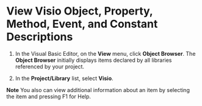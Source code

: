 
# View Visio Object, Property, Method, Event, and Constant Descriptions

1. In the Visual Basic Editor, on the  **View** menu, click **Object Browser**. The  **Object Browser** initially displays items declared by all libraries referenced by your project.
    
2. In the  **Project/Library** list, select **Visio**.
    

 **Note**   You also can view additional information about an item by selecting the item and pressing F1 for Help.

